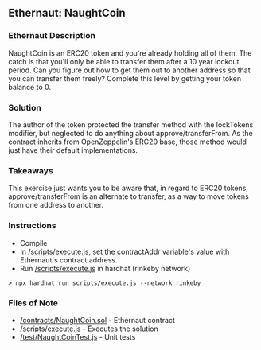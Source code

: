 ## Ethernaut: NaughtCoin

### Ethernaut Description
NaughtCoin is an ERC20 token and you're already holding all of them. The catch is that you'll only be able to transfer them after a 10 year lockout period. Can you figure out how to get them out to another address so that you can transfer them freely? Complete this level by getting your token balance to 0.

### Solution 
The author of the token protected the transfer method with the lockTokens modifier, but neglected to do anything about approve/transferFrom. As the contract inherits from OpenZeppelin's ERC20 base, those method would just have their default implementations. 

### Takeaways
This exercise just wants you to be aware that, in regard to ERC20 tokens, approve/transferFrom is an alternate to transfer, as a way to move tokens from one address to another. 

### Instructions
- Compile
- In [/scripts/execute.js](scripts/execute.js), set the contractAddr variable's value with Ethernaut's contract.address. 
- Run [/scripts/execute.js](scripts/execute.js) in hardhat (rinkeby network)

`> npx hardhat run scripts/execute.js --network rinkeby`

### Files of Note
- [/contracts/NaughtCoin.sol](contracts/NaughtCoin.sol) - Ethernaut contract
- [/scripts/execute.js](scripts/execute.js) - Executes the solution 
- [/test/NaughtCoinTest.js](test/NaughtCoinTest.js) - Unit tests 

